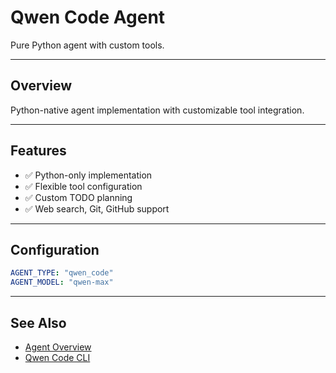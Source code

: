 # Qwen Code Agent

Pure Python agent with custom tools.

---

## Overview

Python-native agent implementation with customizable tool integration.

---

## Features

- ✅ Python-only implementation
- ✅ Flexible tool configuration
- ✅ Custom TODO planning
- ✅ Web search, Git, GitHub support

---

## Configuration

```yaml
AGENT_TYPE: "qwen_code"
AGENT_MODEL: "qwen-max"
```

---

## See Also

- [Agent Overview](overview.md)
- [Qwen Code CLI](qwen-code-cli.md)
